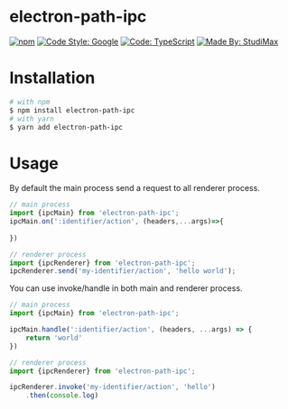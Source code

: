 # electron-path-ipc
[![npm](https://img.shields.io/npm/v/electron-path-ipc)](https://www.npmjs.com/package/electron-path-ipc)
[![Code Style: Google](https://img.shields.io/badge/code%20style-google-blueviolet.svg?logo=google&logoColor=white)](https://github.com/google/gts)
[![Code: TypeScript](https://img.shields.io/badge/made%20with-typescript-blue.svg?logo=typescript&logoColor=white)](https://github.com/microsoft/TypeScript)
[![Made By: StudiMax](https://img.shields.io/badge/made%20by-studimax-red.svg)](https://github.com/studimax)

# Installation
```bash
# with npm
$ npm install electron-path-ipc
# with yarn
$ yarn add electron-path-ipc
```
# Usage
By default the main process send a request to all renderer process.
```js
// main process
import {ipcMain} from 'electron-path-ipc';
ipcMain.on(':identifier/action', (headers,...args)=>{
    
})

// renderer process
import {ipcRenderer} from 'electron-path-ipc';
ipcRenderer.send('my-identifier/action', 'hello world');
```
You can use invoke/handle in both main and renderer process.

```js
// main process
import {ipcMain} from 'electron-path-ipc';

ipcMain.handle(':identifier/action', (headers, ...args) => {
    return 'world'
})

// renderer process
import {ipcRenderer} from 'electron-path-ipc';

ipcRenderer.invoke('my-identifier/action', 'hello')
    .then(console.log)
```


